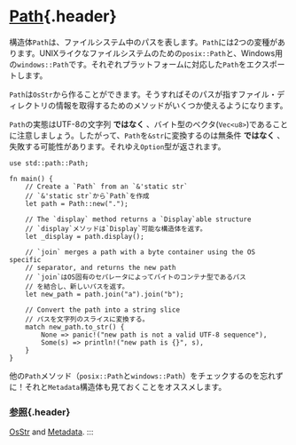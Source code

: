 # [Path](#path){.header}

構造体`Path`は、ファイルシステム中のパスを表します。`Path`には2つの変種があります。UNIXライクなファイルシステムのための`posix::Path`と、Windows用の`windows::Path`です。それぞれプラットフォームに対応した`Path`をエクスポートします。

`Path`は`OsStr`から作ることができます。そうすればそのパスが指すファイル・ディレクトリの情報を取得するためのメソッドがいくつか使えるようになります。

`Path`の実態はUTF-8の文字列 **ではなく**
、バイト型のベクタ(`Vec<u8>`)であることに注意しましょう。したがって、`Path`を`&str`に変換するのは無条件
**ではなく**
、失敗する可能性があります。それゆえ`Option`型が返されます。

    use std::path::Path;

    fn main() {
        // Create a `Path` from an `&'static str`
        // `&'static str`から`Path`を作成
        let path = Path::new(".");

        // The `display` method returns a `Display`able structure
        // `display`メソッドは`Display`可能な構造体を返す。
        let _display = path.display();

        // `join` merges a path with a byte container using the OS specific
        // separator, and returns the new path
        // `join`はOS固有のセパレータによってバイトのコンテナ型であるパス
        // を結合し、新しいパスを返す。
        let new_path = path.join("a").join("b");

        // Convert the path into a string slice
        // パスを文字列のスライスに変換する。
        match new_path.to_str() {
            None => panic!("new path is not a valid UTF-8 sequence"),
            Some(s) => println!("new path is {}", s),
        }
    }

他の`Path`メソッド（`posix::Path`と`windows::Path`）をチェックするのを忘れずに！それと`Metadata`構造体も見ておくことをオススメします。

### [参照](#参照){.header}

[OsStr](https://doc.rust-lang.org/std/ffi/struct.OsStr.html) and
[Metadata](https://doc.rust-lang.org/std/fs/struct.Metadata.html).
:::

